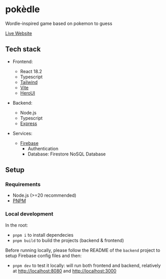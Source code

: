 # pokèdle

Wordle-inspired game based on pokemon to guess

[Live Website](https://pokedle.online)

## Tech stack

- Frontend:

  - React 18.2
  - Typescript
  - [Tailwind](https://tailwindcss.com/)
  - [Vite](https://vite.dev/)
  - [HeroUI](https://www.heroui.com/)

- Backend:

  - Node.js
  - Typescript
  - [Express](https://expressjs.com/)

- Services:
  - [Firebase](https://firebase.google.com/)
    - Authentication
    - Database: Firestore NoSQL Database

## Setup

### Requirements

- Node.js (>=20 recommended)
- [PNPM](https://pnpm.io/)

### Local development

In the root:

- `pnpm i` to install dependecies
- `pnpm build` to build the projects (backend & frontend)

Before running locally, please follow the README of the `backend` project to setup Firebase config files and then:

- `pnpm dev` to test it locally: will run both frontend and backend, relatively at [http://localhost:8080](http://localhost:8080) and [http://localhost:3000](http://localhost:3000)
